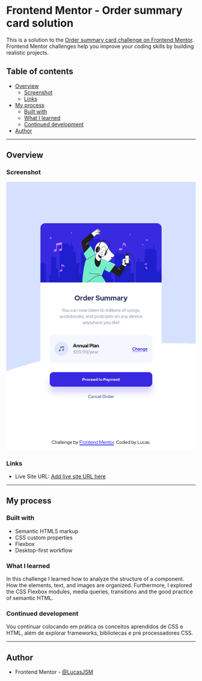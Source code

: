 # Frontend Mentor - Order summary card solution

This is a solution to the [Order summary card challenge on Frontend Mentor](https://www.frontendmentor.io/challenges/order-summary-component-QlPmajDUj). Frontend Mentor challenges help you improve your coding skills by building realistic projects.

## Table of contents

- [Overview](#overview)
  - [Screenshot](#screenshot)
  - [Links](#links)
- [My process](#my-process)
  - [Built with](#built-with)
  - [What I learned](#what-i-learned)
  - [Continued development](#continued-development)
- [Author](#author)

---

## Overview

### Screenshot

![Order summary card screenshot](./images/screenshot_Frontend-Mentor-Order_summary_card.png)

### Links

- Live Site URL: [Add live site URL here](https://your-live-site-url.com)

---

## My process

### Built with

- Semantic HTML5 markup
- CSS custom properties
- Flexbox
- Desktop-first workflow

### What I learned

In this challenge I learned how to analyze the structure of a component. How the elements, text, and images are organized. Furthermore, I explored the CSS Flexbox modules, media queries, transitions and the good practice of semantic HTML.

### Continued development

Vou continuar colocando em prática os conceitos aprendidos de CSS e HTML, além de explorar frameworks, bibliotecas e pré processadores CSS.

---

## Author

- Frontend Mentor - [@LucasJSM](https://www.frontendmentor.io/profile/LucasJSM)
